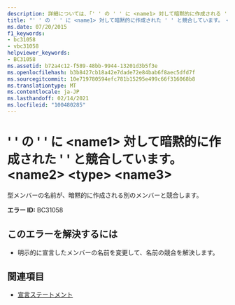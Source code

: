 ```yaml
---
description: 詳細については、「' ' の ' ' に <name1> 対して暗黙的に作成される ' ' との競合」を参照してください。 <name2> <type> <name3>
title: "' ' の ' ' に <name1> 対して暗黙的に作成された ' ' と競合しています。 <name2> <type> <name3>"
ms.date: 07/20/2015
f1_keywords:
- bc31058
- vbc31058
helpviewer_keywords:
- BC31058
ms.assetid: b72a4c12-f589-48bb-9944-13201d3b5f3e
ms.openlocfilehash: b3b8427cb18a42e7dade72e84bab6f8aec5dfd7f
ms.sourcegitcommit: 10e719780594efc781b15295e499c66f316068b8
ms.translationtype: MT
ms.contentlocale: ja-JP
ms.lasthandoff: 02/14/2021
ms.locfileid: "100480285"
---
```

# <a name="conflicts-with-name1-which-is-implicitly-created-for-name2-in-type-name3"></a>' ' の ' ' に \<name1> 対して暗黙的に作成された ' ' と競合しています。 \<name2> \<type> \<name3>

型メンバーの名前が、暗黙的に作成される別のメンバーと競合します。  
  
 **エラー ID:** BC31058  
  
## <a name="to-correct-this-error"></a>このエラーを解決するには  
  
- 明示的に宣言したメンバーの名前を変更して、名前の競合を解決します。  
  
## <a name="see-also"></a>関連項目

- [宣言ステートメント](../programming-guide/language-features/statements.md#declaration-statements)
